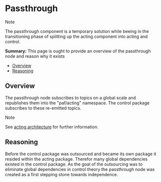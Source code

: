 # Passthrough

>[!NOTE]
>The passthrough component is a temporary solution while beeing in the transitioning phase of
>splitting up the acting component into acting and control.

**Summary:** This page is ought to provide an overview of the passthrough node and
reason why it exists

- [Overview](#overview)
- [Reasoning](#reasoning)

## Overview
The passthrough node subscribes to topics on a global scale and republishes them into the "paf/acting" namespace. The control package subscribes to these re-emitted topics.

> [!NOTE]
> See [acting architecture](./architecture_documentation.md) for further information.

## Reasoning
Before the control package was outsourced and became its own package it resided within the acting package.
Therefor many global dependencies existed in the control package. As the goal of the outsourcing was
to eliminate global dependencies in control theory the passthrough node was created as a first stepping
stone towards independence.